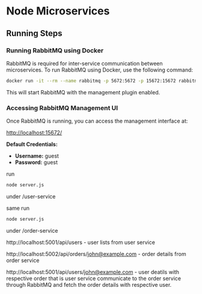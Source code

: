# Node Microservices

## Running Steps

### Running RabbitMQ using Docker

RabbitMQ is required for inter-service communication between microservices. To run RabbitMQ using Docker, use the following command:

```sh
docker run -it --rm --name rabbitmq -p 5672:5672 -p 15672:15672 rabbitmq:management
```

This will start RabbitMQ with the management plugin enabled.

### Accessing RabbitMQ Management UI

Once RabbitMQ is running, you can access the management interface at:

[http://localhost:15672/](http://localhost:15672/)

**Default Credentials:**  
- **Username:** guest  
- **Password:** guest  

run 

```sh 
node server.js 
``` 
under /user-service

same run

```sh 
node server.js 
``` 
under /order-service

http://localhost:5001/api/users - user lists from user service

http://localhost:5002/api/orders/john@example.com - order details from order service

http://localhost:5001/api/users/john@example.com - user deatils with respective order that is user service communicate to the order service through RabbitMQ and fetch the order details with respective user.